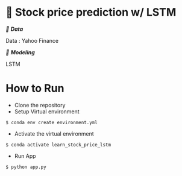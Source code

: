 # 📱 Stock price prediction w/ LSTM

_📌 **Data**_ <br/>

Data :  Yahoo Finance

_📌 **Modeling**_ <br/>

LSTM

# How to Run 

- Clone the repository
- Setup Virtual environment
```
$ conda env create environment.yml
```
- Activate the virtual environment
```
$ conda activate learn_stock_price_lstm
```
- Run App
```
$ python app.py
```
